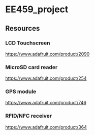 # EE459_project

## Resources  

### LCD Touchscreen  
https://www.adafruit.com/product/2090  

### MicroSD card reader
https://www.adafruit.com/product/254

### GPS module  
https://www.adafruit.com/product/746  

### RFID/NFC receiver  
https://www.adafruit.com/product/364
